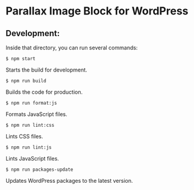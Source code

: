 # Parallax Image Block for WordPress

## Development:

Inside that directory, you can run several commands:

    $ npm start
Starts the build for development.

    $ npm run build
Builds the code for production.

    $ npm run format:js
Formats JavaScript files.

    $ npm run lint:css
Lints CSS files.

    $ npm run lint:js
Lints JavaScript files.

    $ npm run packages-update
Updates WordPress packages to the latest version.
